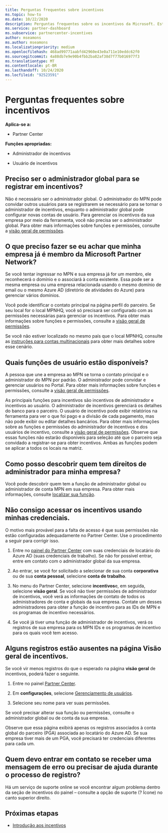```yaml
---
title: Perguntas frequentes sobre incentivos
ms.topic: how-to
ms.date: 10/22/2020
description: Perguntas frequentes sobre os incentivos da Microsoft. Este artigo inclui perguntas sobre funções de usuário, como registrar ou o que fazer sobre mensagens de erro.
ms.service: partner-dashboard
ms.subservice: partnercenter-incentives
author: mseamons
ms.author: mseamons
ms.localizationpriority: medium
ms.openlocfilehash: 468ad99771aabfd42960e43e0a711e10eddc62f0
ms.sourcegitcommit: 4a88db7e9e90b4fbb2ba82af38d7f77b016977f3
ms.translationtype: MT
ms.contentlocale: pt-BR
ms.lasthandoff: 10/24/2020
ms.locfileid: "92523591"
---
```

# <a name="frequently-asked-questions-on-incentives"></a>Perguntas frequentes sobre incentivos

**Aplica-se a:**

- Partner Center

**Funções apropriadas:**

- Administrador de incentivos

- Usuário de incentivos

## <a name="do-i-need-to-be-the-global-admin-to-enroll-in-incentives"></a>Preciso ser o administrador global para se registrar em incentivos?

Não é necessário ser o administrador global. O administrador do MPN pode convidar outros usuários para se registrarem se necessário para se tornar o administrador de incentivos, enquanto o administrador global pode configurar novas contas de usuário. Para gerenciar os incentivos da sua empresa por meio da ferramenta, você não precisa ser o administrador global. Para obter mais informações sobre funções e permissões, consulte a [visão geral de permissões](permissions-overview.md).

## <a name="what-do-i-need-to-do-if-i-find-my-company-is-already-a-member-of-the-microsoft-partner-network"></a>O que preciso fazer se eu achar que minha empresa já é membro da Microsoft Partner Network?

Se você tentar ingressar no MPN e sua empresa já for um membro, ele reconhecerá o domínio e o associará à conta existente. Essa pode ser a mesma empresa ou uma empresa relacionada usando o mesmo domínio de email ou o mesmo Azure AD (diretório de atividades do Azure) para gerenciar vários domínios.

Você pode identificar o contato principal na página perfil do parceiro. Se seu local for o local MPNHQ, você só precisará ser configurado com as permissões necessárias para gerenciar os incentivos. Para obter mais informações sobre funções e permissões, consulte a [visão geral de permissões](permissions-overview.md).

Se você não estiver localizado no mesmo país que o local MPNHQ, consulte as [instruções para contas multinacionais](https://support.microsoft.com/help/4515619/special-considerations-for-multi-national-partners-joining-the-microso) para obter mais detalhes sobre esse cenário.

## <a name="what-user-roles-are-available"></a>Quais funções de usuário estão disponíveis?

A pessoa que une a empresa ao MPN se torna o contato principal e o administrador do MPN por padrão. O administrador pode convidar e gerenciar usuários no Portal. Para obter mais informações sobre funções e permissões, consulte a [visão geral de permissões](permissions-overview.md).

As principais funções para incentivos são incentivos de administrador e incentivos ao usuário. O administrador de incentivos gerenciará os detalhes do banco para o parceiro. O usuário de incentivo pode exibir relatórios na ferramenta para ver o que foi pago e a divisão de cada pagamento, mas não pode exibir ou editar detalhes bancários. Para obter mais informações sobre as funções e permissões do administrador de incentivos e dos usuários de incentivo, consulte a [visão geral de permissões](permissions-overview.md). Observe que essas funções não estarão disponíveis para seleção até que o parceiro seja convidado a registrar-se para obter incentivos. Ambas as funções podem se aplicar a todos os locais na matriz.

## <a name="how-can-i-find-out-who-has-admin-rights-for-my-company"></a>Como posso descobrir quem tem direitos de administrador para minha empresa?

Você pode descobrir quem tem a função de administrador global ou administrador de conta MPN em sua empresa. Para obter mais informações, consulte [localizar sua função](/partner-center/find-your-role.md).  

## <a name="i-cant-access-incentives-using-my-credentials"></a>Não consigo acessar os incentivos usando minhas credenciais.

O motivo mais provável para a falta de acesso é que suas permissões não estão configuradas adequadamente no Partner Center. Use o procedimento a seguir para corrigir isso.

1. Entre no [painel do Partner Center](https://partner.microsoft.com/dashboard/) com suas credenciais de locatário do Azure AD (suas credenciais de trabalho). Se não for possível entrar, entre em contato com o administrador global da sua empresa.

2. Ao entrar, se você for solicitado a selecionar de sua conta **corporativa** ou de sua **conta pessoal**, selecione **conta de trabalho**.

3. No menu do Partner Center, selecione **incentivos**e, em seguida, selecione **visão geral**. Se você não tiver permissões de administrador de incentivos, você verá as informações de contato de todos os administradores de conta e globais da sua empresa. Contate um desses administradores para obter a função de incentivo para as IDs de MPN e os programas de incentivo necessários.

4. Se você já tiver uma função de administrador de incentivos, verá os registros de sua empresa para os MPN IDs e os programas de incentivo para os quais você tem acesso.
 
## <a name="some-enrollments-are-missing-from-the-incentives-overview-page"></a>Alguns registros estão ausentes na página Visão geral de incentivos.

Se você vir menos registros do que o esperado na página **visão geral** de incentivos, poderá fazer o seguinte.

1. Entre no painel [Partner Center](https://partner.microsoft.com/dashboard/).

2. Em **configurações**, selecione [Gerenciamento de usuários](https://partner.microsoft.com/pcv/users).

3. Selecione seu nome para ver suas permissões. 

Se você precisar alterar sua função ou permissões, consulte o administrador global ou de conta da sua empresa.

Observe que essa página exibirá apenas os registros associados à conta global do parceiro (PGA) associada ao locatário do Azure AD. Se sua empresa tiver mais de um PGA, você precisará ter credenciais diferentes para cada um.

## <a name="who-should-i-contact-if-i-get-an-error-message-or-need-help-during-the-enrollment-process"></a>Quem devo entrar em contato se receber uma mensagem de erro ou precisar de ajuda durante o processo de registro?

Há um serviço de suporte online se você encontrar algum problema dentro da seção de incentivos do painel – consulte a opção de suporte (? Ícone) no canto superior direito.

## <a name="next-steps"></a>Próximas etapas

- [Introdução aos incentivos](incentives-get-started-intro.md)

